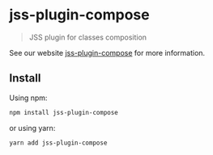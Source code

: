 # jss-plugin-compose

> JSS plugin for classes composition

See our website [jss-plugin-compose](https://cssinjs.org/jss-plugin-compose?v=v10.0.0) for more information.

## Install

Using npm:

```sh
npm install jss-plugin-compose
```

or using yarn:

```sh
yarn add jss-plugin-compose
```
